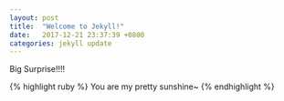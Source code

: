 ```yaml
---
layout: post
title:  "Welcome to Jekyll!"
date:   2017-12-21 23:37:39 +0800
categories: jekyll update
---
```

Big Surprise!!!!

{% highlight ruby %}
You are my pretty sunshine~
{% endhighlight %}

